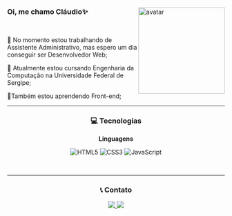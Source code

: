 <div>
  <img align="right" alt="avatar" src="https://avatars.githubusercontent.com/u/104396817?v=4" width="200">
  
  <h3>Oi, me chamo Cláudio✨</h3>
  
  <br>
  
  <div>
    
  💼 No momento estou trabalhando de Assistente Administrativo, mas espero um dia conseguir ser Desenvolvedor Web;

  📘 Atualmente estou cursando Engenharia da Computação na Universidade Federal de Sergipe;

  📗Também estou aprendendo Front-end;
    
  </div>
</div>

<hr>

<div align="center">
  <h3>💻 Tecnologias</h3>
  
  <b>Linguagens</b>
  
  ![HTML5](https://img.shields.io/badge/html5-%23E34F26.svg?style=for-the-badge&logo=html5&logoColor=white) 
  ![CSS3](https://img.shields.io/badge/css3-%231572B6.svg?style=for-the-badge&logo=css3&logoColor=white) 
  ![JavaScript](https://img.shields.io/badge/javascript-%23323330.svg?style=for-the-badge&logo=javascript&logoColor=%23F7DF1E)
</div>

<br>

<hr>

<div align="center">
  <h3>📞 Contato</h3>
  
  <a href="https://www.linkedin.com/in/claudiostn/" target="_blank">
    <img src="https://img.shields.io/badge/-LinkedIn-%230077B5?style=for-the-badge&logo=linkedin&logoColor=white" target="_blank">
  </a>
  
  <a href="mailto:claudiostn26@gmail.com">
    <img src="https://img.shields.io/badge/Gmail-D14836?style=for-the-badge&logo=gmail&logoColor=white" target="_blank">
  </a>
</div>


